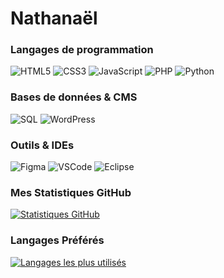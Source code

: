# Nathanaël

### Langages de programmation

![HTML5](https://img.shields.io/badge/HTML5-E34F26?style=for-the-badge&logo=html5&logoColor=white)
![CSS3](https://img.shields.io/badge/CSS3-1572B6?style=for-the-badge&logo=css3&logoColor=white)
![JavaScript](https://img.shields.io/badge/JavaScript-F7DF1E?style=for-the-badge&logo=javascript&logoColor=black)
![PHP](https://img.shields.io/badge/PHP-777BB4?style=for-the-badge&logo=php&logoColor=white)
![Python](https://img.shields.io/badge/Python-3776AB?style=for-the-badge&logo=python&logoColor=white)

### Bases de données & CMS

![SQL](https://img.shields.io/badge/SQL-4479A1?style=for-the-badge&logo=postgresql&logoColor=white) 
![WordPress](https://img.shields.io/badge/WordPress-21759B?style=for-the-badge&logo=wordpress&logoColor=white)

### Outils & IDEs

![Figma](https://img.shields.io/badge/Figma-F24E1E?style=for-the-badge&logo=figma&logoColor=white)
![VSCode](https://img.shields.io/badge/VSCode-007ACC?style=for-the-badge&logo=visualstudiocode&logoColor=white)
![Eclipse](https://img.shields.io/badge/Eclipse-2C2255?style=for-the-badge&logo=eclipse&logoColor=white)

### Mes Statistiques GitHub

[![Statistiques GitHub](https://github-readme-stats.vercel.app/api?username=Athna12&show_icons=true&theme=radical&hide_border=true&count_private=true)](https://github.com/anuraghazra/github-readme-stats)

### Langages Préférés

[![Langages les plus utilisés](https://github-readme-stats.vercel.app/api/top-langs/?username=Athna12&layout=compact&theme=radical&hide_border=true)](https://github.com/anuraghazra/github-readme-stats)

<!--
**Athna12/Athna12** is a ✨ _special_ ✨ repository because its `README.md` (this file) appears on your GitHub profile.

Here are some ideas to get you started:

- 🔭 I’m currently working on ...
- 🌱 I’m currently learning ...
- 👯 I’m looking to collaborate on ...
- 🤔 I’m looking for help with ...
- 💬 Ask me about ...
- 📫 How to reach me: ...
- 😄 Pronouns: ...
- ⚡ Fun fact: ...
-->
